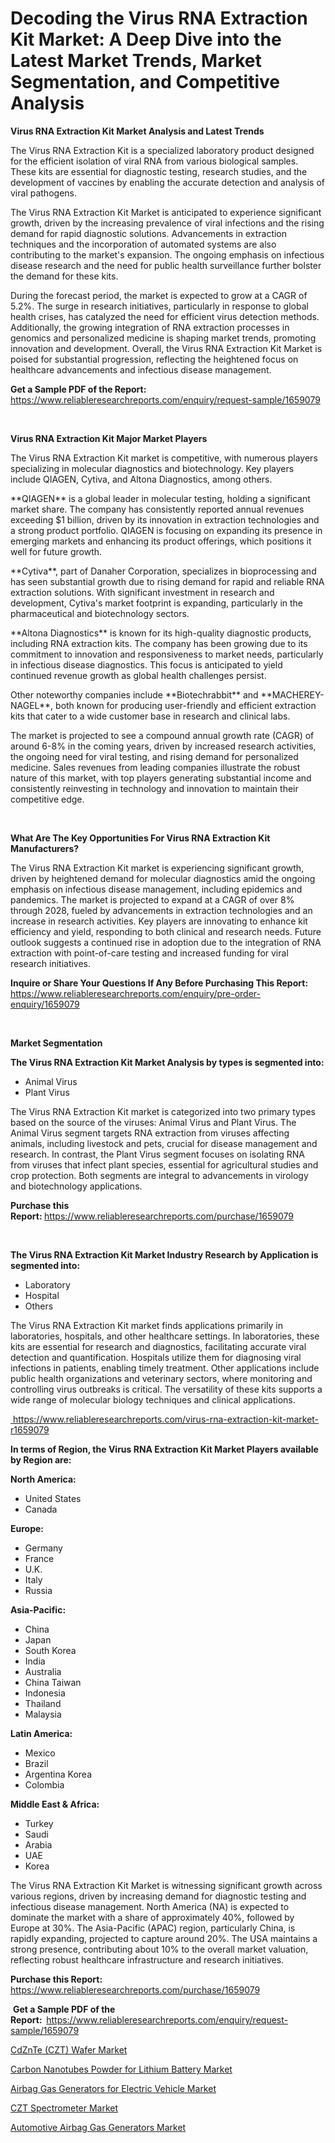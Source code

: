 <p><h1>Decoding the Virus RNA Extraction Kit Market: A Deep Dive into the Latest Market Trends, Market Segmentation, and Competitive Analysis</h1></p><p><strong>Virus RNA Extraction Kit Market Analysis and Latest Trends</strong></p>
<p><p>The Virus RNA Extraction Kit is a specialized laboratory product designed for the efficient isolation of viral RNA from various biological samples. These kits are essential for diagnostic testing, research studies, and the development of vaccines by enabling the accurate detection and analysis of viral pathogens.</p><p>The Virus RNA Extraction Kit Market is anticipated to experience significant growth, driven by the increasing prevalence of viral infections and the rising demand for rapid diagnostic solutions. Advancements in extraction techniques and the incorporation of automated systems are also contributing to the market's expansion. The ongoing emphasis on infectious disease research and the need for public health surveillance further bolster the demand for these kits.</p><p>During the forecast period, the market is expected to grow at a CAGR of 5.2%. The surge in research initiatives, particularly in response to global health crises, has catalyzed the need for efficient virus detection methods. Additionally, the growing integration of RNA extraction processes in genomics and personalized medicine is shaping market trends, promoting innovation and development. Overall, the Virus RNA Extraction Kit Market is poised for substantial progression, reflecting the heightened focus on healthcare advancements and infectious disease management.</p></p>
<p><strong>Get a Sample PDF of the Report:&nbsp;</strong> <a href="https://www.reliableresearchreports.com/enquiry/request-sample/1659079?utm_campaign=33&utm_medium=2&utm_source=Github&utm_content=ia&utm_term=23032025&utm_id=virus-rna-extraction-kit">https://www.reliableresearchreports.com/enquiry/request-sample/1659079</a></p>
<p>&nbsp;</p>
<p><strong>Virus RNA Extraction Kit Major Market Players</strong></p>
<p><p>The Virus RNA Extraction Kit market is competitive, with numerous players specializing in molecular diagnostics and biotechnology. Key players include QIAGEN, Cytiva, and Altona Diagnostics, among others.</p><p>**QIAGEN** is a global leader in molecular testing, holding a significant market share. The company has consistently reported annual revenues exceeding $1 billion, driven by its innovation in extraction technologies and a strong product portfolio. QIAGEN is focusing on expanding its presence in emerging markets and enhancing its product offerings, which positions it well for future growth.</p><p>**Cytiva**, part of Danaher Corporation, specializes in bioprocessing and has seen substantial growth due to rising demand for rapid and reliable RNA extraction solutions. With significant investment in research and development, Cytiva's market footprint is expanding, particularly in the pharmaceutical and biotechnology sectors.</p><p>**Altona Diagnostics** is known for its high-quality diagnostic products, including RNA extraction kits. The company has been growing due to its commitment to innovation and responsiveness to market needs, particularly in infectious disease diagnostics. This focus is anticipated to yield continued revenue growth as global health challenges persist.</p><p>Other noteworthy companies include **Biotechrabbit** and **MACHEREY-NAGEL**, both known for producing user-friendly and efficient extraction kits that cater to a wide customer base in research and clinical labs.</p><p>The market is projected to see a compound annual growth rate (CAGR) of around 6-8% in the coming years, driven by increased research activities, the ongoing need for viral testing, and rising demand for personalized medicine. Sales revenues from leading companies illustrate the robust nature of this market, with top players generating substantial income and consistently reinvesting in technology and innovation to maintain their competitive edge.</p></p>
<p>&nbsp;</p>
<p><strong>What Are The Key Opportunities For Virus RNA Extraction Kit Manufacturers?</strong></p>
<p><p>The Virus RNA Extraction Kit market is experiencing significant growth, driven by heightened demand for molecular diagnostics amid the ongoing emphasis on infectious disease management, including epidemics and pandemics. The market is projected to expand at a CAGR of over 8% through 2028, fueled by advancements in extraction technologies and an increase in research activities. Key players are innovating to enhance kit efficiency and yield, responding to both clinical and research needs. Future outlook suggests a continued rise in adoption due to the integration of RNA extraction with point-of-care testing and increased funding for viral research initiatives.</p></p>
<p><strong>Inquire or Share Your Questions If Any Before Purchasing This Report:</strong> <a href="https://www.reliableresearchreports.com/enquiry/pre-order-enquiry/1659079?utm_campaign=33&utm_medium=2&utm_source=Github&utm_content=ia&utm_term=23032025&utm_id=virus-rna-extraction-kit">https://www.reliableresearchreports.com/enquiry/pre-order-enquiry/1659079</a></p>
<p>&nbsp;</p>
<p><strong>Market Segmentation</strong></p>
<p><strong>The Virus RNA Extraction Kit Market Analysis by types is segmented into:</strong></p>
<p><ul><li>Animal Virus</li><li>Plant Virus</li></ul></p>
<p><p>The Virus RNA Extraction Kit market is categorized into two primary types based on the source of the viruses: Animal Virus and Plant Virus. The Animal Virus segment targets RNA extraction from viruses affecting animals, including livestock and pets, crucial for disease management and research. In contrast, the Plant Virus segment focuses on isolating RNA from viruses that infect plant species, essential for agricultural studies and crop protection. Both segments are integral to advancements in virology and biotechnology applications.</p></p>
<p><strong>Purchase this Report:&nbsp;</strong><a href="https://www.reliableresearchreports.com/purchase/1659079?utm_campaign=33&utm_medium=2&utm_source=Github&utm_content=ia&utm_term=23032025&utm_id=virus-rna-extraction-kit">https://www.reliableresearchreports.com/purchase/1659079</a></p>
<p>&nbsp;</p>
<p><strong>The Virus RNA Extraction Kit Market Industry Research by Application is segmented into:</strong></p>
<p><ul><li>Laboratory</li><li>Hospital</li><li>Others</li></ul></p>
<p><p>The Virus RNA Extraction Kit market finds applications primarily in laboratories, hospitals, and other healthcare settings. In laboratories, these kits are essential for research and diagnostics, facilitating accurate viral detection and quantification. Hospitals utilize them for diagnosing viral infections in patients, enabling timely treatment. Other applications include public health organizations and veterinary sectors, where monitoring and controlling virus outbreaks is critical. The versatility of these kits supports a wide range of molecular biology techniques and clinical applications.</p></p>
<p><a href="https://www.reliableresearchreports.com/virus-rna-extraction-kit-market-r1659079?utm_campaign=33&utm_medium=2&utm_source=Github&utm_content=ia&utm_term=23032025&utm_id=virus-rna-extraction-kit">&nbsp;https://www.reliableresearchreports.com/virus-rna-extraction-kit-market-r1659079</a></p>
<p><strong>In terms of Region, the Virus RNA Extraction Kit Market Players available by Region are:</strong></p>
<p>
    <p> <strong> North America: </strong>
        <ul>
            <li>United States</li>
            <li>Canada</li>
        </ul>
        </p> 
    <p> <strong> Europe: </strong>
        <ul>
            <li>Germany</li>
            <li>France</li>
            <li>U.K.</li>
            <li>Italy</li>
            <li>Russia</li>
        </ul>
        </p> 
    <p> <strong> Asia-Pacific: </strong>
        <ul>
            <li>China</li>
            <li>Japan</li>
            <li>South Korea</li>
            <li>India</li>
            <li>Australia</li>
            <li>China Taiwan</li>
            <li>Indonesia</li>
            <li>Thailand</li>
            <li>Malaysia</li>
        </ul>
        </p> 
    <p> <strong> Latin America: </strong>
        <ul>
            <li>Mexico</li>
            <li>Brazil</li>
            <li>Argentina Korea</li>
            <li>Colombia</li>
        </ul>
        </p> 
    <p> <strong> Middle East & Africa: </strong>
        <ul>
            <li>Turkey</li>
            <li>Saudi</li>
            <li>Arabia</li>
            <li>UAE</li>
            <li>Korea</li>
        </ul>
    </p>
    </p>
<p><p>The Virus RNA Extraction Kit Market is witnessing significant growth across various regions, driven by increasing demand for diagnostic testing and infectious disease management. North America (NA) is expected to dominate the market with a share of approximately 40%, followed by Europe at 30%. The Asia-Pacific (APAC) region, particularly China, is rapidly expanding, projected to capture around 20%. The USA maintains a strong presence, contributing about 10% to the overall market valuation, reflecting robust healthcare infrastructure and research initiatives.</p></p>
<p><strong>Purchase this Report: </strong><a href="https://www.reliableresearchreports.com/purchase/1659079?utm_campaign=33&utm_medium=2&utm_source=Github&utm_content=ia&utm_term=23032025&utm_id=virus-rna-extraction-kit">https://www.reliableresearchreports.com/purchase/1659079</a></p>
<p>&nbsp;<strong>Get a Sample PDF of the Report:&nbsp;&nbsp;</strong><a href="https://www.reliableresearchreports.com/enquiry/request-sample/1659079?utm_campaign=33&utm_medium=2&utm_source=Github&utm_content=ia&utm_term=23032025&utm_id=virus-rna-extraction-kit">https://www.reliableresearchreports.com/enquiry/request-sample/1659079</a></p>
<p><strong></strong></p>
<p><p><a href="https://github.com/rocicbenton/Market-Research-Report-List-1/blob/main/cdznte-czt-wafer-market.md?utm_campaign=33&utm_medium=2&utm_source=Github&utm_content=ia&utm_term=23032025&utm_id=virus-rna-extraction-kit">CdZnTe (CZT) Wafer Market</a></p><p><a href="https://github.com/billejuman43/Market-Research-Report-List-1/blob/main/carbon-nanotubes-powder-for-lithium-battery-market.md?utm_campaign=33&utm_medium=2&utm_source=Github&utm_content=ia&utm_term=23032025&utm_id=virus-rna-extraction-kit">Carbon Nanotubes Powder for Lithium Battery Market</a></p><p><a href="https://github.com/pockettifere14/Market-Research-Report-List-1/blob/main/airbag-gas-generators-for-electric-vehicle-market.md?utm_campaign=33&utm_medium=2&utm_source=Github&utm_content=ia&utm_term=23032025&utm_id=virus-rna-extraction-kit">Airbag Gas Generators for Electric Vehicle Market</a></p><p><a href="https://github.com/reeseberro3j/Market-Research-Report-List-1/blob/main/czt-spectrometer-market.md?utm_campaign=33&utm_medium=2&utm_source=Github&utm_content=ia&utm_term=23032025&utm_id=virus-rna-extraction-kit">CZT Spectrometer Market</a></p><p><a href="https://github.com/shroffuhpa/Market-Research-Report-List-1/blob/main/automotive-airbag-gas-generators-market.md?utm_campaign=33&utm_medium=2&utm_source=Github&utm_content=ia&utm_term=23032025&utm_id=virus-rna-extraction-kit">Automotive Airbag Gas Generators Market</a></p></p>